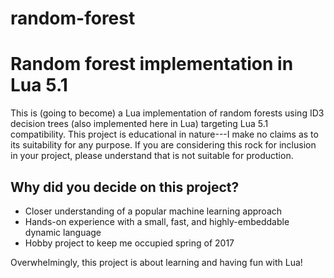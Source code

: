 # random-forest

Random forest implementation in Lua 5.1
=======================================

This is (going to become) a Lua implementation of random forests using ID3 decision trees (also implemented here in Lua) 
targeting Lua 5.1 compatibility. This project is educational in nature---I make no claims as to its suitability for any 
purpose. If you are considering this rock for inclusion in your project, please understand that is not suitable for 
production.

Why did you decide on this project?
-----------------------------------

- Closer understanding of a popular machine learning approach
- Hands-on experience with a small, fast, and highly-embeddable dynamic language
- Hobby project to keep me occupied spring of 2017

Overwhelmingly, this project is about learning and having fun with Lua!


